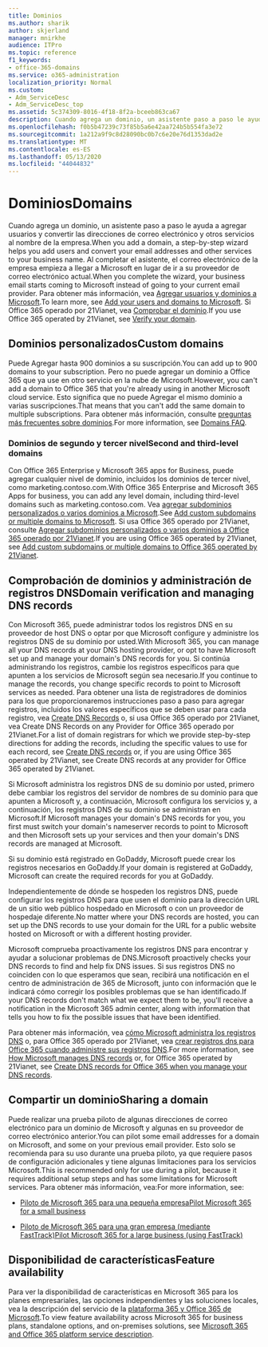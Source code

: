 ```yaml
---
title: Dominios
ms.author: sharik
author: skjerland
manager: mnirkhe
audience: ITPro
ms.topic: reference
f1_keywords:
- office-365-domains
ms.service: o365-administration
localization_priority: Normal
ms.custom:
- Adm_ServiceDesc
- Adm_ServiceDesc_top
ms.assetid: 5c374309-8016-4f18-8f2a-bceeb863ca67
description: Cuando agrega un dominio, un asistente paso a paso le ayuda a agregar usuarios y convertir las direcciones de correo electrónico y otros servicios al nombre de la empresa. Al completar el asistente, el correo electrónico de la empresa empieza a llegar a Microsoft en lugar de ir a su proveedor de correo electrónico actual. Para obtener más información, vea Agregar usuarios y dominios a Microsoft. Si Office 365 operado por 21Vianet, vea Comprobar el dominio.
ms.openlocfilehash: f0b5b47239c73f85b5a6e42aa724b5b554fa3e72
ms.sourcegitcommit: 1a212a9f9c8d28090bc0b7c6e20e76d1353dad2e
ms.translationtype: MT
ms.contentlocale: es-ES
ms.lasthandoff: 05/13/2020
ms.locfileid: "44044832"
---
```

# <a name="domains"></a><span data-ttu-id="41de0-106">Dominios</span><span class="sxs-lookup"><span data-stu-id="41de0-106">Domains</span></span>

<span data-ttu-id="41de0-107">Cuando agrega un dominio, un asistente paso a paso le ayuda a agregar usuarios y convertir las direcciones de correo electrónico y otros servicios al nombre de la empresa.</span><span class="sxs-lookup"><span data-stu-id="41de0-107">When you add a domain, a step-by-step wizard helps you add users and convert your email addresses and other services to your business name.</span></span> <span data-ttu-id="41de0-108">Al completar el asistente, el correo electrónico de la empresa empieza a llegar a Microsoft en lugar de ir a su proveedor de correo electrónico actual.</span><span class="sxs-lookup"><span data-stu-id="41de0-108">When you complete the wizard, your business email starts coming to Microsoft instead of going to your current email provider.</span></span> <span data-ttu-id="41de0-109">Para obtener más información, vea [Agregar usuarios y dominios a Microsoft](https://support.office.com/article/6383f56d-3d09-4dcb-9b41-b5f5a5efd611).</span><span class="sxs-lookup"><span data-stu-id="41de0-109">To learn more, see [Add your users and domains to Microsoft](https://support.office.com/article/6383f56d-3d09-4dcb-9b41-b5f5a5efd611).</span></span> <span data-ttu-id="41de0-110">Si Office 365 operado por 21Vianet, vea [Comprobar el dominio](https://docs.microsoft.com/office365/admin/setup/add-domain).</span><span class="sxs-lookup"><span data-stu-id="41de0-110">If you use Office 365 operated by 21Vianet, see [Verify your domain](https://docs.microsoft.com/office365/admin/setup/add-domain).</span></span>
  
## <a name="custom-domains"></a><span data-ttu-id="41de0-111">Dominios personalizados</span><span class="sxs-lookup"><span data-stu-id="41de0-111">Custom domains</span></span>

<span data-ttu-id="41de0-112">Puede Agregar hasta 900 dominios a su suscripción.</span><span class="sxs-lookup"><span data-stu-id="41de0-112">You can add up to 900 domains to your subscription.</span></span> <span data-ttu-id="41de0-113">Pero no puede agregar un dominio a Office 365 que ya use en otro servicio en la nube de Microsoft.</span><span class="sxs-lookup"><span data-stu-id="41de0-113">However, you can't add a domain to Office 365 that you're already using in another Microsoft cloud service.</span></span> <span data-ttu-id="41de0-114">Esto significa que no puede Agregar el mismo dominio a varias suscripciones.</span><span class="sxs-lookup"><span data-stu-id="41de0-114">That means that you can't add the same domain to multiple subscriptions.</span></span> <span data-ttu-id="41de0-115">Para obtener más información, consulte [preguntas más frecuentes sobre dominios](https://support.office.com/article/Domains-FAQ-1272bad0-4bd4-4796-8005-67d6fb3afc5a).</span><span class="sxs-lookup"><span data-stu-id="41de0-115">For more information, see [Domains FAQ](https://support.office.com/article/Domains-FAQ-1272bad0-4bd4-4796-8005-67d6fb3afc5a).</span></span>
  
### <a name="second-and-third-level-domains"></a><span data-ttu-id="41de0-116">Dominios de segundo y tercer nivel</span><span class="sxs-lookup"><span data-stu-id="41de0-116">Second and third-level domains</span></span>

<span data-ttu-id="41de0-117">Con Office 365 Enterprise y Microsoft 365 apps for Business, puede agregar cualquier nivel de dominio, incluidos los dominios de tercer nivel, como marketing.contoso.com.</span><span class="sxs-lookup"><span data-stu-id="41de0-117">With Office 365 Enterprise and Microsoft 365 Apps for business, you can add any level domain, including third-level domains such as marketing.contoso.com.</span></span> <span data-ttu-id="41de0-118">Vea [agregar subdominios personalizados o varios dominios a Microsoft](https://docs.microsoft.com/office365/admin/setup/domains-faq).</span><span class="sxs-lookup"><span data-stu-id="41de0-118">See [Add custom subdomains or multiple domains to Microsoft](https://docs.microsoft.com/office365/admin/setup/domains-faq).</span></span> <span data-ttu-id="41de0-119">Si usa Office 365 operado por 21Vianet, consulte [Agregar subdominios personalizados o varios dominios a Office 365 operado por 21Vianet](https://docs.microsoft.com/office365/admin/setup/domains-faq).</span><span class="sxs-lookup"><span data-stu-id="41de0-119">If you are using Office 365 operated by 21Vianet, see [Add custom subdomains or multiple domains to Office 365 operated by 21Vianet](https://docs.microsoft.com/office365/admin/setup/domains-faq).</span></span>
  
## <a name="domain-verification-and-managing-dns-records"></a><span data-ttu-id="41de0-120">Comprobación de dominios y administración de registros DNS</span><span class="sxs-lookup"><span data-stu-id="41de0-120">Domain verification and managing DNS records</span></span>

<span data-ttu-id="41de0-121">Con Microsoft 365, puede administrar todos los registros DNS en su proveedor de host DNS o optar por que Microsoft configure y administre los registros DNS de su dominio por usted.</span><span class="sxs-lookup"><span data-stu-id="41de0-121">With Microsoft 365, you can manage all your DNS records at your DNS hosting provider, or opt to have Microsoft set up and manage your domain's DNS records for you.</span></span> <span data-ttu-id="41de0-122">Si continúa administrando los registros, cambie los registros específicos para que apunten a los servicios de Microsoft según sea necesario.</span><span class="sxs-lookup"><span data-stu-id="41de0-122">If you continue to manage the records, you change specific records to point to Microsoft services as needed.</span></span> <span data-ttu-id="41de0-123">Para obtener una lista de registradores de dominios para los que proporcionaremos instrucciones paso a paso para agregar registros, incluidos los valores específicos que se deben usar para cada registro, vea [Create DNS Records](https://docs.microsoft.com/office365/admin/get-help-with-domains/create-dns-records-at-any-dns-hosting-provider) o, si usa Office 365 operado por 21Vianet, vea Create DNS Records on any Provider for Office 365 operado por 21Vianet.</span><span class="sxs-lookup"><span data-stu-id="41de0-123">For a list of domain registrars for which we provide step-by-step directions for adding the records, including the specific values to use for each record, see [Create DNS records](https://docs.microsoft.com/office365/admin/get-help-with-domains/create-dns-records-at-any-dns-hosting-provider) or, if you are using Office 365 operated by 21Vianet, see Create DNS records at any provider for Office 365 operated by 21Vianet.</span></span> 
  
<span data-ttu-id="41de0-124">Si Microsoft administra los registros DNS de su dominio por usted, primero debe cambiar los registros del servidor de nombres de su dominio para que apunten a Microsoft y, a continuación, Microsoft configura los servicios y, a continuación, los registros DNS de su dominio se administran en Microsoft.</span><span class="sxs-lookup"><span data-stu-id="41de0-124">If Microsoft manages your domain's DNS records for you, you first must switch your domain's nameserver records to point to Microsoft and then Microsoft sets up your services and then your domain's DNS records are managed at Microsoft.</span></span>
  
<span data-ttu-id="41de0-125">Si su dominio está registrado en GoDaddy, Microsoft puede crear los registros necesarios en GoDaddy.</span><span class="sxs-lookup"><span data-stu-id="41de0-125">If your domain is registered at GoDaddy, Microsoft can create the required records for you at GoDaddy.</span></span> 
  
<span data-ttu-id="41de0-126">Independientemente de dónde se hospeden los registros DNS, puede configurar los registros DNS para que usen el dominio para la dirección URL de un sitio web público hospedado en Microsoft o con un proveedor de hospedaje diferente.</span><span class="sxs-lookup"><span data-stu-id="41de0-126">No matter where your DNS records are hosted, you can set up the DNS records to use your domain for the URL for a public website hosted on Microsoft or with a different hosting provider.</span></span> 
  
<span data-ttu-id="41de0-127">Microsoft comprueba proactivamente los registros DNS para encontrar y ayudar a solucionar problemas de DNS.</span><span class="sxs-lookup"><span data-stu-id="41de0-127">Microsoft proactively checks your DNS records to find and help fix DNS issues.</span></span> <span data-ttu-id="41de0-128">Si sus registros DNS no coinciden con lo que esperamos que sean, recibirá una notificación en el centro de administración de 365 de Microsoft, junto con información que le indicará cómo corregir los posibles problemas que se han identificado.</span><span class="sxs-lookup"><span data-stu-id="41de0-128">If your DNS records don't match what we expect them to be, you'll receive a notification in the Microsoft 365 admin center, along with information that tells you how to fix the possible issues that have been identified.</span></span>
  
<span data-ttu-id="41de0-129">Para obtener más información, vea [cómo Microsoft administra los registros DNS](https://docs.microsoft.com/office365/admin/setup/domains-faq) o, para Office 365 operado por 21Vianet, vea [crear registros dns para Office 365 cuando administre sus registros DNS](https://docs.microsoft.com/office365/admin/services-in-china/create-dns-records-when-you-manage-your-dns-records).</span><span class="sxs-lookup"><span data-stu-id="41de0-129">For more information, see [How Microsoft manages DNS records](https://docs.microsoft.com/office365/admin/setup/domains-faq) or, for Office 365 operated by 21Vianet, see [Create DNS records for Office 365 when you manage your DNS records](https://docs.microsoft.com/office365/admin/services-in-china/create-dns-records-when-you-manage-your-dns-records).</span></span>
  
## <a name="sharing-a-domain"></a><span data-ttu-id="41de0-130">Compartir un dominio</span><span class="sxs-lookup"><span data-stu-id="41de0-130">Sharing a domain</span></span>

<span data-ttu-id="41de0-131">Puede realizar una prueba piloto de algunas direcciones de correo electrónico para un dominio de Microsoft y algunas en su proveedor de correo electrónico anterior.</span><span class="sxs-lookup"><span data-stu-id="41de0-131">You can pilot some email addresses for a domain on Microsoft, and some on your previous email provider.</span></span> <span data-ttu-id="41de0-132">Esto solo se recomienda para su uso durante una prueba piloto, ya que requiere pasos de configuración adicionales y tiene algunas limitaciones para los servicios Microsoft.</span><span class="sxs-lookup"><span data-stu-id="41de0-132">This is recommended only for use during a pilot, because it requires additional setup steps and has some limitations for Microsoft services.</span></span> <span data-ttu-id="41de0-133">Para obtener más información, vea:</span><span class="sxs-lookup"><span data-stu-id="41de0-133">For more information, see:</span></span>
  
- [<span data-ttu-id="41de0-134">Piloto de Microsoft 365 para una pequeña empresa</span><span class="sxs-lookup"><span data-stu-id="41de0-134">Pilot Microsoft 365 for a small business</span></span>](https://support.office.com/article/39cee536-6a03-40cf-b9c1-f301bb6001d7)
    
- [<span data-ttu-id="41de0-135">Piloto de Microsoft 365 para una gran empresa (mediante FastTrack)</span><span class="sxs-lookup"><span data-stu-id="41de0-135">Pilot Microsoft 365 for a large business (using FastTrack)</span></span>](https://fasttrack.office.com/onboard)
    
## <a name="feature-availability"></a><span data-ttu-id="41de0-136">Disponibilidad de características</span><span class="sxs-lookup"><span data-stu-id="41de0-136">Feature availability</span></span>

<span data-ttu-id="41de0-137">Para ver la disponibilidad de características en Microsoft 365 para los planes empresariales, las opciones independientes y las soluciones locales, vea la descripción del servicio de la [plataforma 365 y Office 365 de Microsoft](office-365-platform-service-description.md).</span><span class="sxs-lookup"><span data-stu-id="41de0-137">To view feature availability across Microsoft 365 for business plans, standalone options, and on-premises solutions, see [Microsoft 365 and Office 365 platform service description](office-365-platform-service-description.md).</span></span>
  

